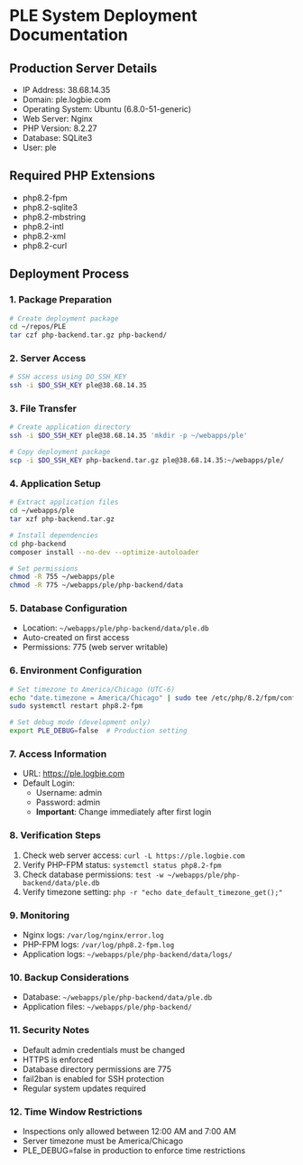 # PLE System Deployment Documentation

## Production Server Details
- IP Address: 38.68.14.35
- Domain: ple.logbie.com
- Operating System: Ubuntu (6.8.0-51-generic)
- Web Server: Nginx
- PHP Version: 8.2.27
- Database: SQLite3
- User: ple

## Required PHP Extensions
- php8.2-fpm
- php8.2-sqlite3
- php8.2-mbstring
- php8.2-intl
- php8.2-xml
- php8.2-curl

## Deployment Process

### 1. Package Preparation
```bash
# Create deployment package
cd ~/repos/PLE
tar czf php-backend.tar.gz php-backend/
```

### 2. Server Access
```bash
# SSH access using DO_SSH_KEY
ssh -i $DO_SSH_KEY ple@38.68.14.35
```

### 3. File Transfer
```bash
# Create application directory
ssh -i $DO_SSH_KEY ple@38.68.14.35 'mkdir -p ~/webapps/ple'

# Copy deployment package
scp -i $DO_SSH_KEY php-backend.tar.gz ple@38.68.14.35:~/webapps/ple/
```

### 4. Application Setup
```bash
# Extract application files
cd ~/webapps/ple
tar xzf php-backend.tar.gz

# Install dependencies
cd php-backend
composer install --no-dev --optimize-autoloader

# Set permissions
chmod -R 755 ~/webapps/ple
chmod -R 775 ~/webapps/ple/php-backend/data
```

### 5. Database Configuration
- Location: `~/webapps/ple/php-backend/data/ple.db`
- Auto-created on first access
- Permissions: 775 (web server writable)

### 6. Environment Configuration
```bash
# Set timezone to America/Chicago (UTC-6)
echo "date.timezone = America/Chicago" | sudo tee /etc/php/8.2/fpm/conf.d/timezone.ini
sudo systemctl restart php8.2-fpm

# Set debug mode (development only)
export PLE_DEBUG=false  # Production setting
```

### 7. Access Information
- URL: https://ple.logbie.com
- Default Login:
  - Username: admin
  - Password: admin
  - **Important**: Change immediately after first login

### 8. Verification Steps
1. Check web server access: `curl -L https://ple.logbie.com`
2. Verify PHP-FPM status: `systemctl status php8.2-fpm`
3. Check database permissions: `test -w ~/webapps/ple/php-backend/data/ple.db`
4. Verify timezone setting: `php -r "echo date_default_timezone_get();"`

### 9. Monitoring
- Nginx logs: `/var/log/nginx/error.log`
- PHP-FPM logs: `/var/log/php8.2-fpm.log`
- Application logs: `~/webapps/ple/php-backend/data/logs/`

### 10. Backup Considerations
- Database: `~/webapps/ple/php-backend/data/ple.db`
- Application files: `~/webapps/ple/php-backend/`

### 11. Security Notes
- Default admin credentials must be changed
- HTTPS is enforced
- Database directory permissions are 775
- fail2ban is enabled for SSH protection
- Regular system updates required

### 12. Time Window Restrictions
- Inspections only allowed between 12:00 AM and 7:00 AM
- Server timezone must be America/Chicago
- PLE_DEBUG=false in production to enforce time restrictions
